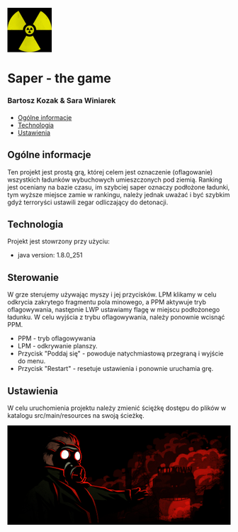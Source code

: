 ![Logo](./src/main/resources/sign.gif)	

# Saper - the game

### Bartosz Kozak & Sara Winiarek

####

* [Ogólne informacje](#Ogólne_informacje)
* [Technologia](#technologia)
* [Ustawienia](#ustawienia)

## Ogólne informacje
Ten projekt jest prostą grą, której celem jest oznaczenie (oflagowanie) wszystkich ładunków wybuchowych umieszczonych pod ziemią. Ranking jest oceniany na bazie czasu, im szybciej saper oznaczy podłożone ładunki, tym wyższe miejsce zamie w rankingu, należy jednak uważać i być szybkim gdyż terroryści ustawili zegar odliczający do detonacji.
	
## Technologia
Projekt jest stowrzony przy użyciu:
* java version: 1.8.0_251 

## Sterowanie
W grze sterujemy używając myszy i jej przycisków. LPM klikamy w celu odkrycia zakrytego fragmentu pola minowego, a PPM aktywuje tryb oflagowywania, następnie LWP ustawiamy flagę w miejscu podłożonego ładunku. W celu wyjścia z trybu oflagowywania, należy ponownie wcisnąć PPM.
- PPM - tryb oflagowywania
- LPM - odkrywanie planszy.
- Przycisk "Poddaj się" - powoduje natychmiastową przegraną i wyjście do menu.
- Przycisk "Restart" - resetuje ustawienia i ponownie uruchamia grę.
	
## Ustawienia
W celu uruchomienia projektu należy zmienić ściężkę dostępu do plików w katalogu src/main/resources na swoją ścieżkę.

![Gracz](./src/main/resources/saperGracz.gif) 	
